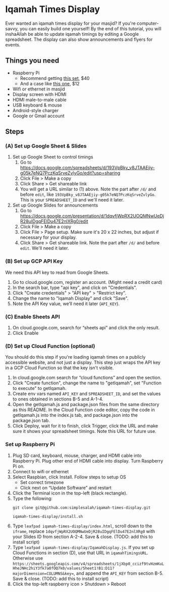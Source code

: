 # Iqamah Times Display
Ever wanted an iqamah times display for your masjid? If you're computer-savvy, you can easily build one yourself! By the end of this tutorial, you will inshaAllah be able to update iqamah timings by editing a Google spreadsheet. The display can also show announcements and flyers for events.

## Things you need
* Raspberry Pi 
    * Recommend getting [this set](https://www.amazon.com/dp/B07JR3M7FY), $40
    * And a case like [this one](https://www.amazon.com/dp/B07349HT26), $12
* Wifi or ethernet in masjid
* Display screen with HDMI
* HDMI male-to-male cable
* USB keyboard & mouse 
* Android-style charger
* Google or Gmail account

## Steps 

### (A) Set up Google Sheet & Slides
1. Set up Google Sheet to control timings
    1. Go to https://docs.google.com/spreadsheets/d/193VpBky_v8JTAAEjiy-g05k7eNQ7PczKqSrveZvlyGo/edit?usp=sharing
    2. Click File > Make a copy
    3. Click Share > Get shareable link
    4. You will get a URL similar to (1) above. Note the part after `/d/` and before `edit`, like `193VpBky_v8JTAAEjiy-g05k7eNQ7PczKqSrveZvlyGo`. This is your `SPREADSHEET_ID` and we'll need it later.
2. Set up Google Slides for announcements
    1. Go to https://docs.google.com/presentation/d/1dqvfjWpRX2UOQMNwUeDjR28uIDgqFElDu47E2nlXRg0/edit
    2. Click File > Make a copy
    3. Click File > Page setup. Make sure it's 20 x 22 inches, but adjust if necessary for your display.
    4. Click Share > Get shareable link. Note the part after `/d/` and before `edit`. We'll need it later.

### (B) Set up GCP API Key
We need this API key to read from Google Sheets.
1. Go to cloud.google.com, register an account. (Might need a credit card)
2. In the search bar, type "api key", and click on "Credentials".
3. Click "Create credentials" > "API key" > "Restrict key".
4. Change the name to "Iqamah Display" and click "Save".
5. Note the API Key value, we’ll need it later (`API_KEY`).

### (C) Enable Sheets API
1. On cloud.google.com, search for “sheets api” and click the only result.
2. Click Enable

### (D) Set up Cloud Function (optional)
You should do this step if you're loading iqamah times on a publicly accessible website, and not just a display. This step just wraps the API key in a GCP Cloud Function so that the key isn't visible.
1. In cloud.google.com search for “cloud functions” and open the section.
2. Click "Create function", change the name to "getIqamah", set "Function to execute" to getIqamah. 
3. Create env vars named `API_KEY` and `SPREADSHEET_ID`, and set the values to ones obtained in sections B-5 and A-1-4.
4. Open the getIqamah.js and package.json files from the same directory as this README. In the Cloud Function code editor, copy the code in getIqamah.js into the index.js tab, and package.json into the package.json tab.
5. Click Deploy, wait for it to finish, click Trigger, click the URL and make sure it shows your spreadsheet timings. Note this URL for future use.

### Set up Raspberry Pi
1. Plug SD card, keyboard, mouse, charger, and HDMI cable into Raspberry Pi. Plug other end of HDMI cable into display. Turn Raspberry Pi on.
2. Connect to wifi or ethernet
3. Select Raspbian, click Install. Follow steps to setup OS
    * Set correct timezone
    * Click next on “Update Software” and restart
4. Click the Terminal icon in the top-left (black rectangle).
5. Type the following:
    ```
    git clone git@github.com:simplesalah/iqamah-times-display.git

    iqamah-times-display/install.sh
    ```
6. Type `leafpad iqamah-times-display/index.html`, scroll down to the `iframe`, replace `1dqvfjWpRX2UOQMNwUeDjR28uIDgqFElDu47E2nlXRg0` with your Slides ID from section A-2-4. Save & close. (TODO: add this to install script)
7. Type `leafpad iqamah-times-display/IqamahDisplay.js`. If you set up Cloud Functions in section (D), use that URL in `iqamahTimingsURL`. Otherwise use `https://sheets.googleapis.com/v4/spreadsheets/1jXbp0_ccizf9tvHzmKuLHheJNHc2hiY3fk7a0fOQ7k0/values/Sheet1!B1:D11?majorDimension=COLUMNS&key=`, and append the `API_KEY` from section B-5. Save & close. (TODO: add this to install script)
7. Click the top-left raspberry icon > Shutdown > Reboot
